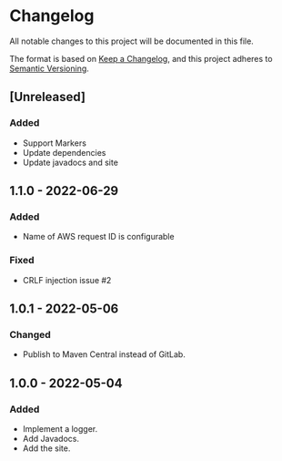 # Changelog
All notable changes to this project will be documented in this file.

The format is based on [Keep a Changelog](https://keepachangelog.com/en/1.0.0/),
and this project adheres to [Semantic Versioning](https://semver.org/spec/v2.0.0.html).

## [Unreleased]
### Added
- Support Markers
- Update dependencies
- Update javadocs and site

## 1.1.0 - 2022-06-29
### Added
- Name of AWS request ID is configurable
### Fixed
- CRLF injection issue #2

## 1.0.1 - 2022-05-06
### Changed
- Publish to Maven Central instead of GitLab.

## 1.0.0 - 2022-05-04
### Added
- Implement a logger.
- Add Javadocs.
- Add the site.
